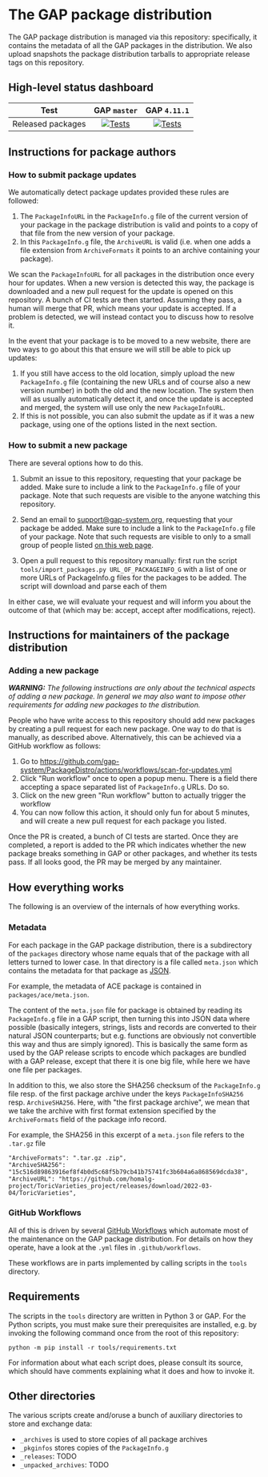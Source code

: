 # The GAP package distribution

The GAP package distribution is managed via this repository: specifically, it
contains the metadata of all the GAP packages in the distribution. We also
upload snapshots the package distribution tarballs to appropriate release tags
on this repository.

## High-level status dashboard

| Test            | GAP `master` | GAP `4.11.1` |
|:---------------:|:----------:|:----------:|
| Released packages | [![Tests](https://img.shields.io/endpoint?url=https://raw.githubusercontent.com/gap-system/PackageDistro/data/badges/latest-master/badge.json)](https://gap-system.github.io/PackageDistro/latest-master/redirect.html) | [![Tests](https://img.shields.io/endpoint?url=https://raw.githubusercontent.com/gap-system/PackageDistro/data/badges/latest-4.11.1/badge.json)](https://gap-system.github.io/PackageDistro/latest-4.11.1/redirect.html) |


## Instructions for package authors

### How to submit package updates

We automatically detect package updates provided these rules are followed:
1. The `PackageInfoURL` in the `PackageInfo.g` file of the current version of
   your package in the package distribution is valid and points to a copy of
   that file from the new version of your package.
2. In this `PackageInfo.g` file, the `ArchiveURL` is valid (i.e. when one adds
   a file extension from `ArchiveFormats` it points to an archive containing
   your package).

We scan the `PackageInfoURL` for all packages in the distribution once every hour for updates. When a new
version is detected this way, the package is downloaded and a new pull request
for the update is opened on this repository. A bunch of CI tests are then
started. Assuming they pass, a human will merge that PR, which means your
update is accepted. If a problem is detected, we will instead contact you to
discuss how to resolve it.

In the event that your package is to be moved to a new website, there are two ways
to go about this that ensure we will still be able to pick up updates:
1. If you still have access to the old location, simply upload the new `PackageInfo.g`
   file (containing the new URLs and of course also a new version number) in both
   the old and the new location. The system then will as usually automatically detect it,
   and once the update is accepted and merged, the system
   will use only the new `PackageInfoURL`.
2. If this is not possible, you can also submit the update as if it was a new package,
   using one of the options listed in the next section.

### How to submit a new package

There are several options how to do this.

1. Submit an issue to this repository, requesting that your package be added.
   Make sure to include a link to the `PackageInfo.g` file of your package.
   Note that such requests are visible to the anyone watching this repository.

2. Send an email to <support@gap-system.org>, requesting that your package be added.
   Make sure to include a link to the `PackageInfo.g` file of your package.
   Note that such requests are visible to only to a small group of people listed
   [on this web page](https://www.gap-system.org/Contacts/People/supportgroup.html).

3. Open a pull request to this repository manually: first run the script
   `tools/import_packages.py URL_OF_PACKAGEINFO_G` with a list of one or more
   URLs of PackageInfo.g files for the packages to be added. The script will
   download and parse each of them

In either case, we will evaluate your request and will inform you about the
outcome of that (which may be: accept, accept after modifications, reject).


## Instructions for maintainers of the package distribution

### Adding a new package

_**WARNING:** The following instructions are only about the technical aspects
of adding a new package. In general we may also want to impose other requirements
for adding new packages to the distribution._

People who have write access to this repository should add new packages by
creating a pull request for each new package. One way to do that is manually,
as described above. Alternatively, this can be achieved via a GitHub workflow
as follows:

1. Go to <https://github.com/gap-system/PackageDistro/actions/workflows/scan-for-updates.yml>
2. Click "Run workflow" once to open a popup menu. There is a field there accepting
   a space separated list of `PackageInfo.g` URLs. Do so.
3. Click on the new green "Run workflow" button to actually trigger the workflow
4. You can now follow this action, it should only fun for about 5 minutes, and will
   create a new pull request for each package you listed.

Once the PR is created, a bunch of CI tests are started. Once they are completed,
a report is added to the PR which indicates whether the new package breaks something
in GAP or other packages, and whether its tests pass. If all looks good, the
PR may be merged by any maintainer.


## How everything works

The following is an overview of the internals of how everything works.

### Metadata

For each package in the GAP package distribution, there is a subdirectory of
the `packages` directory whose name equals that of the package with all
letters turned to lower case. In that directory is a file called `meta.json`
which contains the metadata for that package as [JSON](https://json.org).

For example, the metadata of ACE package is contained in `packages/ace/meta.json`.

The content of the `meta.json` file for package is obtained by reading its
`PackageInfo.g` file in a GAP script, then turning this into JSON data where
possible (basically integers, strings, lists and records are converted to
their natural JSON counterparts; but e.g. functions are obviously not
convertible this way and thus are simply ignored). This is basically the same
form as used by the GAP release scripts to encode which packages are bundled
with a GAP release, except that there it is one big file, while here we have
one file per packages.

In addition to this, we also store the SHA256 checksum of the `PackageInfo.g`
file resp. of the first package archive under the keys `PackageInfoSHA256` resp.
`ArchiveSHA256`. Here, with "the first package archive", we mean that we
take the archive with first format extension specified by the `ArchiveFormats` field of
the package info record.

For example, the SHA256 in this excerpt of a `meta.json` file refers to the
`.tar.gz` file

    "ArchiveFormats": ".tar.gz .zip",
    "ArchiveSHA256": "15c516d89863916ef8f4b0d5c68f5b79cb41b75741fc3b604a6a868569dcda38",
    "ArchiveURL": "https://github.com/homalg-project/ToricVarieties_project/releases/download/2022-03-04/ToricVarieties",


### GitHub Workflows

All of this is driven by several [GitHub Workflows](https://docs.github.com/en/actions)
which automate most of the maintenance on the GAP package distribution. For
details on how they operate, have a look at the `.yml` files in
`.github/workflows`.

These workflows are in parts implemented by calling scripts in the `tools` directory.


## Requirements

The scripts in the `tools` directory are written in Python 3 or GAP. For the Python
scripts, you must make sure their prerequisites are installed, e.g. by invoking the
following command once from the root of this repository:

    python -m pip install -r tools/requirements.txt

For information about what each script does, please consult its source, which
should have comments explaining what it does and how to invoke it.


## Other directories

The various scripts create and/oruse a bunch of auxiliary directories to store
and exchange data:

- `_archives` is used to store copies of all package archives
- `_pkginfos` stores copies of the `PackageInfo.g` 
- `_releases`: TODO
- `_unpacked_archives`: TODO

